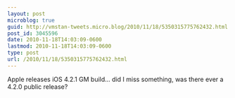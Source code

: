 ```yaml
---
layout: post
microblog: true
guid: http://vmstan-tweets.micro.blog/2010/11/18/5350315775762432.html
post_id: 3045596
date: 2010-11-18T14:03:09-0600
lastmod: 2010-11-18T14:03:09-0600
type: post
url: /2010/11/18/5350315775762432.html
---
```

Apple releases iOS 4.2.1 GM build... did I miss something, was there ever a 4.2.0 public release?
